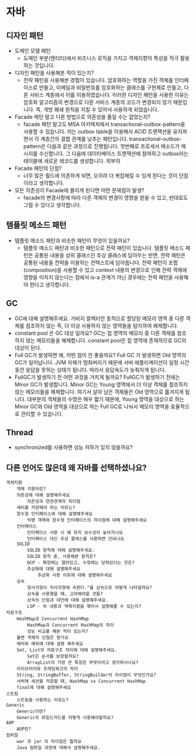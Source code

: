 # 자바
## 디자인 패턴
* 도메인 모델 패턴
    * 도메인 부분(엔티티)에서 비즈니스 로직을 가지고 객체지향의 특성을 적극 활용하는 것입니다.
* 디자인 패턴을 사용해본 적이 있는지?
    * 전략 패턴을 사용해본 경험이 있습니다. 암호화하는 역할을 가진 객체를 인터페이스로 만들고, 이메일과 비밀번호를 암호화하는 클래스를 구현체로 만들고, 다른 서비스 계층에서 이를 이용하였습니다. 이러한 디자인 패턴을 사용한 이유는 암호화 알고리즘의 변경으로 다른 서비스 계층의 코드가 변경되지 않기 때문입니다. 즉, 개방 폐쇄 원칙을 지킬 수 있어서 사용하게 되었습니다.
* Facade 패턴 말고 다른 방법으로 의존성을 줄일 수는 없었는지?
	* facade 패턴 말고도 MSA 아키텍처에서 transactional-outbox-pattern을 사용할 수 있습니다. 이는 outbox table을 이용해서 ACID 트랜잭션을 유지하면서 각 계층간의 결합 관계를 낮추는 패턴입니다. transactional-outbox-pattern은 다음과 같은 과정으로 진행됩니다. 첫번째로 프로세서 메소드가 메시지를 수신합니다. 그 다음에 데이터베이스 트랜잭션에 참여하고 outbox라는 테이블에 새로운 레코드를 생성합니다. 외부의 
* Facade 패턴의 단점?
    * 너무 많은 필드에 의존하게 되면, 오히려 더 복잡해질 수 있게 된다는 것이 단점이라고 생각합니다.
* 모든 의존성이 Facade에 몰리게 된다면 어떤 문제점이 발생?
    * facade의 변경사항에 따라 다른 객체의 변경이 영향을 받을 수 있고, 반대로도 그럴 수 있다고 생각합니다.
## 템플릿 메소드 패턴
* 템플릿 메소드 패턴과 비슷한 패턴이 무엇이 있을까요?
    * 템플릿 메소드 패턴과 비슷한 패턴으로 전략 패턴이 있습니다. 템플릿 메소드 패턴은 공통된 내용을 상위 클래스인 추상 클래스에 담아두는 반면, 전략 패턴은 공통된 내용을 전략을 이용하는 컨텍스트에 담아둡니다. 전략 패턴이 조합(composition)을 사용할 수 있고 context 내용의 변경으로 인해 전략 객체에 영향을 미치지 않는다는 점에서 is-a 관계가 아닌 경우에는 전략 패턴을 사용해야 한다고 생각합니다. 
## GC
* GC에 대해 설명해주세요.
가비지 컬렉터란 동적으로 할당된 메모리 영역 중 다른 객체를 참조하지 않는 즉, 더 이상 사용하지 않는 영역들을 탐지하여 해제합니다.
* constant pool 은 GC 대상 일까요?
GC는 힙 영역의 메모리 중 다른 객체를 참조하지 않는 메모리들을 해제합니다. constant pool은 힙 영역에 존재하므로 GC의 대상이 된다.
* Full GC가 발생하면 왜, 어떤 점이 안 좋을까요?
Full GC 가 발생하면 Old 영역의 GC가 일어납니다. JVM 자체가 멈춰버리기 때문에 서버 애플리케이션이 일정 시간 동안 응답을 못하는 상태가 됩니다. 따라서 응답속도가 늦춰지게 됩니다.
* FullGC가 발생하기 전 어떤 과정을 거치게 될까요? 
FullGC가 발생하기 전에는 Minor GC가 발생합니다. Minor GC는 Young 영역에서 더 이상 객체를 참조하지 않는 메모리들을 해제합니다. 여기서 살아 남은 객체들은 Old 영역으로 옯겨지게 됩니다. 대부분의 객체들의 수명은 매우 짧기 때문에, Young 영역을 대상으로 하는 Minor GC와 Old 영역을 대상으로 하는 Full GC로 나눠서 메모리 영역을 효율적으로 관리할 수 있습니다.
## Thread
* synchronized를 사용하면 성능 저하가 있지 않을까요?
## 다른 언어도 많은데 왜 자바를 선택하셨나요?
	객체지향
		객체 지향이란?
		의존성에 대해 설명해주세요
			의존성과 연관관계의 차이점
		세터를 지양해야 하는 이유는?
		함수형 인터페이스에 대해 설명해주세요
			익명 객체와 함수형 인터페이스의 차이점에 대해 설명해주세요
		인터페이스
			인터페이스 사용 시 왜 유지 보수성이 높아지나요
			인터페이스 대신 추상 클래스를 사용하면 안되나요
		SOLID
			SOLID 원칙에 대해 설명해주세요.
			SOLID 원칙 중, 사용해본 원칙은?
			OCP - 확장에는 열려있고, 수정에는 닫혀있다는 것은?
			추상화에 대해 설명해주세요
				추상화 사용 이유에 대해 설명해주세요
		상속
			정사각형이 직사각형에 속한다."를 상속으로 어떻게 나타낼까요?
			상속을 사용했을 때, 고려해야할 것들?
			상속의 단점과 대안에 대해 설명해주세요.
			LSP - 위 내용과 객체지향을 엮어서 설명해줄 수 있는지?
	자료구조
		HashMap과 Concurrent HashMap
			HashMap과 Concurrent HashMap의 차이
			성능 비교를 해본 적이 있는지?
		불변 객체의 단점은 뭔가요
		에러와 예외에 대해 설명 해주세요
		Set, List의 자료구조 차이에 대해 설명해주세요.
			Set은 순서를 보장할까요?
			ArrayList의 가장 큰 특징은 무엇이라고 생각하시나요?
		라이브러리와 프레임워크의 차이
		String, StringBuffer, StringBuilder의 차이점이 무엇인가요?
		서버에 세션을 저장할 때, HashMap vs Concurrent HashMap
		final에 대해 설명해주세요
	스트림
		스트림을 사용하는 이유는?
	Generic
		Generic이란?
		Generic의 와일드카드를 어떻게 사용해야할까요?
	AOP
		AOP란?
	컴파일
		war 과 jar 의 차이점은 뭘까요
		Java 컴파일 과정에 대해서 설명해주세요.
 